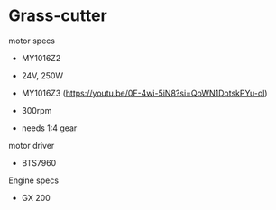 # Grass-cutter

motor specs
- MY1016Z2
- 24V, 250W

- MY1016Z3 (https://youtu.be/0F-4wi-5iN8?si=QoWN1DotskPYu-ol)
- 300rpm
- needs 1:4 gear

motor driver
- BTS7960

Engine specs
- GX 200


